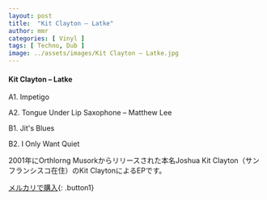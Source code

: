 ```yaml
---
layout: post
title:  "Kit Clayton – Latke"
author: mmr
categories: [ Vinyl ]
tags: [ Techno, Dub ]
image: ../assets/images/Kit Clayton – Latke.jpg
---
```


#### Kit Clayton – Latke

A1. Impetigo

A2. Tongue Under Lip 
Saxophone – Matthew Lee

B1. Jit's Blues

B2. I Only Want Quiet

2001年にOrthlorng Musorkからリリースされた本名Joshua Kit Clayton（サンフランシスコ在住）のKit ClaytonによるEPです。


[メルカリで購入](https://jp.mercari.com/item/m25214098204){: .button1}

